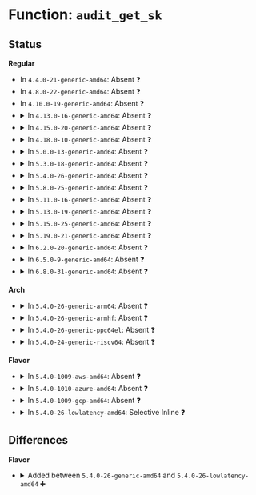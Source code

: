 # Function: <code>audit_get_sk</code>

## Status
<b>Regular</b>
<ul>
<li>
In <code>4.4.0-21-generic-amd64</code>: Absent ❓
</li>
<li>
In <code>4.8.0-22-generic-amd64</code>: Absent ❓
</li>
<li>
In <code>4.10.0-19-generic-amd64</code>: Absent ❓
</li>
<li>
<details>
<summary>In <code>4.13.0-16-generic-amd64</code>: Absent ❓</summary>

```json
{
  "name": "audit_get_sk",
  "collision_type": "Unique Static",
  "inline_type": "Full",
  "funcs": [
    {
      "addr": 18446744071580116910,
      "name": "audit_get_sk",
      "external": false,
      "loc": "kernel/audit.c:259",
      "file": "kernel/audit.c",
      "inline": "not declared, inlined",
      "caller_inline": [
        "kernel/audit.c:audit_receive_msg",
        "kernel/audit.c:audit_send_reply_thread",
        "kernel/audit.c:audit_send_list",
        "kernel/audit.c:kauditd_thread",
        "kernel/audit.c:kauditd_send_multicast_skb"
      ],
      "caller_func": []
    }
  ],
  "symbols": []
}
```
</details>
</li>
<li>
<details>
<summary>In <code>4.15.0-20-generic-amd64</code>: Absent ❓</summary>

```json
{
  "name": "audit_get_sk",
  "collision_type": "Unique Static",
  "inline_type": "Full",
  "funcs": [
    {
      "addr": 18446744071580168510,
      "name": "audit_get_sk",
      "external": false,
      "loc": "kernel/audit.c:259",
      "file": "kernel/audit.c",
      "inline": "not declared, inlined",
      "caller_inline": [
        "kernel/audit.c:audit_receive_msg",
        "kernel/audit.c:audit_send_reply_thread",
        "kernel/audit.c:audit_send_list",
        "kernel/audit.c:kauditd_thread",
        "kernel/audit.c:kauditd_send_multicast_skb"
      ],
      "caller_func": []
    }
  ],
  "symbols": []
}
```
</details>
</li>
<li>
<details>
<summary>In <code>4.18.0-10-generic-amd64</code>: Absent ❓</summary>

```json
{
  "name": "audit_get_sk",
  "collision_type": "Unique Static",
  "inline_type": "Full",
  "funcs": [
    {
      "addr": 18446744071580228266,
      "name": "audit_get_sk",
      "external": false,
      "loc": "kernel/audit.c:302",
      "file": "kernel/audit.c",
      "inline": "not declared, inlined",
      "caller_inline": [
        "kernel/audit.c:audit_receive_msg",
        "kernel/audit.c:audit_send_reply_thread",
        "kernel/audit.c:audit_send_list",
        "kernel/audit.c:kauditd_thread",
        "kernel/audit.c:kauditd_send_multicast_skb"
      ],
      "caller_func": []
    }
  ],
  "symbols": []
}
```
</details>
</li>
<li>
<details>
<summary>In <code>5.0.0-13-generic-amd64</code>: Absent ❓</summary>

```json
{
  "name": "audit_get_sk",
  "collision_type": "Unique Static",
  "inline_type": "Full",
  "funcs": [
    {
      "addr": 18446744071580280672,
      "name": "audit_get_sk",
      "external": false,
      "loc": "kernel/audit.c:298",
      "file": "kernel/audit.c",
      "inline": "not declared, inlined",
      "caller_inline": [
        "kernel/audit.c:audit_receive_msg",
        "kernel/audit.c:audit_send_reply_thread",
        "kernel/audit.c:audit_send_list",
        "kernel/audit.c:kauditd_thread",
        "kernel/audit.c:kauditd_send_multicast_skb"
      ],
      "caller_func": []
    }
  ],
  "symbols": []
}
```
</details>
</li>
<li>
<details>
<summary>In <code>5.3.0-18-generic-amd64</code>: Absent ❓</summary>

```json
{
  "name": "audit_get_sk",
  "collision_type": "Unique Static",
  "inline_type": "Full",
  "funcs": [
    {
      "addr": 18446744071580331389,
      "name": "audit_get_sk",
      "external": false,
      "loc": "kernel/audit.c:285",
      "file": "kernel/audit.c",
      "inline": "not declared, inlined",
      "caller_inline": [
        "kernel/audit.c:audit_receive_msg",
        "kernel/audit.c:audit_send_reply_thread",
        "kernel/audit.c:audit_send_list",
        "kernel/audit.c:kauditd_thread",
        "kernel/audit.c:kauditd_send_multicast_skb"
      ],
      "caller_func": []
    }
  ],
  "symbols": []
}
```
</details>
</li>
<li>
<details>
<summary>In <code>5.4.0-26-generic-amd64</code>: Absent ❓</summary>

```json
{
  "name": "audit_get_sk",
  "collision_type": "Unique Static",
  "inline_type": "Full",
  "funcs": [
    {
      "addr": 18446744071580380200,
      "name": "audit_get_sk",
      "external": false,
      "loc": "kernel/audit.c:285",
      "file": "kernel/audit.c",
      "inline": "not declared, inlined",
      "caller_inline": [
        "kernel/audit.c:audit_receive_msg",
        "kernel/audit.c:audit_send_reply_thread",
        "kernel/audit.c:audit_send_list",
        "kernel/audit.c:kauditd_thread",
        "kernel/audit.c:kauditd_send_multicast_skb"
      ],
      "caller_func": []
    }
  ],
  "symbols": []
}
```
</details>
</li>
<li>
<details>
<summary>In <code>5.8.0-25-generic-amd64</code>: Absent ❓</summary>

```json
{
  "name": "audit_get_sk",
  "collision_type": "Unique Static",
  "inline_type": "Full",
  "funcs": [
    {
      "addr": 18446744071580444326,
      "name": "audit_get_sk",
      "external": false,
      "loc": "kernel/audit.c:286",
      "file": "kernel/audit.c",
      "inline": "not declared, inlined",
      "caller_inline": [
        "kernel/audit.c:audit_send_reply_thread",
        "kernel/audit.c:audit_send_list_thread",
        "kernel/audit.c:kauditd_thread",
        "kernel/audit.c:kauditd_send_multicast_skb"
      ],
      "caller_func": []
    }
  ],
  "symbols": []
}
```
</details>
</li>
<li>
<details>
<summary>In <code>5.11.0-16-generic-amd64</code>: Absent ❓</summary>

```json
{
  "name": "audit_get_sk",
  "collision_type": "Unique Static",
  "inline_type": "Full",
  "funcs": [
    {
      "addr": 18446744071580432459,
      "name": "audit_get_sk",
      "external": false,
      "loc": "kernel/audit.c:291",
      "file": "kernel/audit.c",
      "inline": "not declared, inlined",
      "caller_inline": [
        "kernel/audit.c:audit_send_reply_thread",
        "kernel/audit.c:audit_send_list_thread",
        "kernel/audit.c:kauditd_thread",
        "kernel/audit.c:kauditd_send_multicast_skb"
      ],
      "caller_func": []
    }
  ],
  "symbols": []
}
```
</details>
</li>
<li>
<details>
<summary>In <code>5.13.0-19-generic-amd64</code>: Absent ❓</summary>

```json
{
  "name": "audit_get_sk",
  "collision_type": "Unique Static",
  "inline_type": "Full",
  "funcs": [
    {
      "addr": 18446744071580436667,
      "name": "audit_get_sk",
      "external": false,
      "loc": "kernel/audit.c:291",
      "file": "kernel/audit.c",
      "inline": "not declared, inlined",
      "caller_inline": [
        "kernel/audit.c:audit_send_reply_thread",
        "kernel/audit.c:audit_send_list_thread",
        "kernel/audit.c:kauditd_thread",
        "kernel/audit.c:kauditd_send_multicast_skb"
      ],
      "caller_func": []
    }
  ],
  "symbols": []
}
```
</details>
</li>
<li>
<details>
<summary>In <code>5.15.0-25-generic-amd64</code>: Absent ❓</summary>

```json
{
  "name": "audit_get_sk",
  "collision_type": "Unique Static",
  "inline_type": "Full",
  "funcs": [
    {
      "addr": 18446744071580601643,
      "name": "audit_get_sk",
      "external": false,
      "loc": "kernel/audit.c:291",
      "file": "kernel/audit.c",
      "inline": "not declared, inlined",
      "caller_inline": [
        "kernel/audit.c:audit_send_reply_thread",
        "kernel/audit.c:audit_send_list_thread",
        "kernel/audit.c:kauditd_thread",
        "kernel/audit.c:kauditd_send_multicast_skb"
      ],
      "caller_func": []
    }
  ],
  "symbols": []
}
```
</details>
</li>
<li>
<details>
<summary>In <code>5.19.0-21-generic-amd64</code>: Absent ❓</summary>

```json
{
  "name": "audit_get_sk",
  "collision_type": "Unique Static",
  "inline_type": "Full",
  "funcs": [
    {
      "addr": 18446744071580805436,
      "name": "audit_get_sk",
      "external": false,
      "loc": "kernel/audit.c:293",
      "file": "kernel/audit.c",
      "inline": "not declared, inlined",
      "caller_inline": [
        "kernel/audit.c:audit_send_reply_thread",
        "kernel/audit.c:audit_send_list_thread",
        "kernel/audit.c:kauditd_thread",
        "kernel/audit.c:kauditd_send_multicast_skb"
      ],
      "caller_func": []
    }
  ],
  "symbols": []
}
```
</details>
</li>
<li>
<details>
<summary>In <code>6.2.0-20-generic-amd64</code>: Absent ❓</summary>

```json
{
  "name": "audit_get_sk",
  "collision_type": "Unique Static",
  "inline_type": "Full",
  "funcs": [
    {
      "addr": 18446744071581091068,
      "name": "audit_get_sk",
      "external": false,
      "loc": "kernel/audit.c:293",
      "file": "kernel/audit.c",
      "inline": "not declared, inlined",
      "caller_inline": [
        "kernel/audit.c:audit_send_reply_thread",
        "kernel/audit.c:audit_send_list_thread",
        "kernel/audit.c:kauditd_thread",
        "kernel/audit.c:kauditd_send_multicast_skb"
      ],
      "caller_func": []
    }
  ],
  "symbols": []
}
```
</details>
</li>
<li>
<details>
<summary>In <code>6.5.0-9-generic-amd64</code>: Absent ❓</summary>

```json
{
  "name": "audit_get_sk",
  "collision_type": "Unique Static",
  "inline_type": "Full",
  "funcs": [
    {
      "addr": 18446744071581182668,
      "name": "audit_get_sk",
      "external": false,
      "loc": "kernel/audit.c:293",
      "file": "kernel/audit.c",
      "inline": "not declared, inlined",
      "caller_inline": [
        "kernel/audit.c:audit_send_reply_thread",
        "kernel/audit.c:audit_send_list_thread",
        "kernel/audit.c:kauditd_thread",
        "kernel/audit.c:kauditd_send_multicast_skb"
      ],
      "caller_func": []
    }
  ],
  "symbols": []
}
```
</details>
</li>
<li>
<details>
<summary>In <code>6.8.0-31-generic-amd64</code>: Absent ❓</summary>

```json
{
  "name": "audit_get_sk",
  "collision_type": "Unique Static",
  "inline_type": "Full",
  "funcs": [
    {
      "addr": 18446744071581288380,
      "name": "audit_get_sk",
      "external": false,
      "loc": "kernel/audit.c:292",
      "file": "kernel/audit.c",
      "inline": "not declared, inlined",
      "caller_inline": [
        "kernel/audit.c:audit_send_reply_thread",
        "kernel/audit.c:audit_send_list_thread",
        "kernel/audit.c:kauditd_thread",
        "kernel/audit.c:kauditd_send_multicast_skb"
      ],
      "caller_func": []
    }
  ],
  "symbols": []
}
```
</details>
</li>
</ul>
<b>Arch</b>
<ul>
<li>
<details>
<summary>In <code>5.4.0-26-generic-arm64</code>: Absent ❓</summary>

```json
{
  "name": "audit_get_sk",
  "collision_type": "Unique Static",
  "inline_type": "Full",
  "funcs": [
    {
      "addr": 18446603336491645920,
      "name": "audit_get_sk",
      "external": false,
      "loc": "kernel/audit.c:285",
      "file": "kernel/audit.c",
      "inline": "not declared, inlined",
      "caller_inline": [
        "kernel/audit.c:audit_receive_msg",
        "kernel/audit.c:audit_send_reply_thread",
        "kernel/audit.c:audit_send_list",
        "kernel/audit.c:kauditd_thread",
        "kernel/audit.c:kauditd_send_multicast_skb"
      ],
      "caller_func": []
    }
  ],
  "symbols": []
}
```
</details>
</li>
<li>
<details>
<summary>In <code>5.4.0-26-generic-armhf</code>: Absent ❓</summary>

```json
{
  "name": "audit_get_sk",
  "collision_type": "Unique Static",
  "inline_type": "Full",
  "funcs": [
    {
      "addr": 3225597936,
      "name": "audit_get_sk",
      "external": false,
      "loc": "kernel/audit.c:285",
      "file": "kernel/audit.c",
      "inline": "not declared, inlined",
      "caller_inline": [
        "kernel/audit.c:audit_receive_msg",
        "kernel/audit.c:audit_send_reply_thread",
        "kernel/audit.c:audit_send_list",
        "kernel/audit.c:kauditd_thread",
        "kernel/audit.c:kauditd_send_multicast_skb"
      ],
      "caller_func": []
    }
  ],
  "symbols": []
}
```
</details>
</li>
<li>
<details>
<summary>In <code>5.4.0-26-generic-ppc64el</code>: Absent ❓</summary>

```json
{
  "name": "audit_get_sk",
  "collision_type": "Unique Static",
  "inline_type": "Full",
  "funcs": [
    {
      "addr": 13835058055284642336,
      "name": "audit_get_sk",
      "external": false,
      "loc": "kernel/audit.c:285",
      "file": "kernel/audit.c",
      "inline": "not declared, inlined",
      "caller_inline": [
        "kernel/audit.c:audit_receive_msg",
        "kernel/audit.c:audit_send_reply_thread",
        "kernel/audit.c:audit_send_list",
        "kernel/audit.c:kauditd_thread",
        "kernel/audit.c:kauditd_send_multicast_skb"
      ],
      "caller_func": []
    }
  ],
  "symbols": []
}
```
</details>
</li>
<li>
<details>
<summary>In <code>5.4.0-24-generic-riscv64</code>: Absent ❓</summary>

```json
{
  "name": "audit_get_sk",
  "collision_type": "Unique Static",
  "inline_type": "Full",
  "funcs": [
    {
      "addr": 18446743936272040742,
      "name": "audit_get_sk",
      "external": false,
      "loc": "kernel/audit.c:285",
      "file": "kernel/audit.c",
      "inline": "not declared, inlined",
      "caller_inline": [
        "kernel/audit.c:audit_receive_msg",
        "kernel/audit.c:audit_send_reply_thread",
        "kernel/audit.c:audit_send_list",
        "kernel/audit.c:kauditd_thread",
        "kernel/audit.c:kauditd_send_multicast_skb"
      ],
      "caller_func": []
    }
  ],
  "symbols": []
}
```
</details>
</li>
</ul>
<b>Flavor</b>
<ul>
<li>
<details>
<summary>In <code>5.4.0-1009-aws-amd64</code>: Absent ❓</summary>

```json
{
  "name": "audit_get_sk",
  "collision_type": "Unique Static",
  "inline_type": "Full",
  "funcs": [
    {
      "addr": 18446744071580349000,
      "name": "audit_get_sk",
      "external": false,
      "loc": "kernel/audit.c:285",
      "file": "kernel/audit.c",
      "inline": "not declared, inlined",
      "caller_inline": [
        "kernel/audit.c:audit_receive_msg",
        "kernel/audit.c:audit_send_reply_thread",
        "kernel/audit.c:audit_send_list",
        "kernel/audit.c:kauditd_thread",
        "kernel/audit.c:kauditd_send_multicast_skb"
      ],
      "caller_func": []
    }
  ],
  "symbols": []
}
```
</details>
</li>
<li>
<details>
<summary>In <code>5.4.0-1010-azure-amd64</code>: Absent ❓</summary>

```json
{
  "name": "audit_get_sk",
  "collision_type": "Unique Static",
  "inline_type": "Full",
  "funcs": [
    {
      "addr": 18446744071580296168,
      "name": "audit_get_sk",
      "external": false,
      "loc": "kernel/audit.c:285",
      "file": "kernel/audit.c",
      "inline": "not declared, inlined",
      "caller_inline": [
        "kernel/audit.c:audit_receive_msg",
        "kernel/audit.c:audit_send_reply_thread",
        "kernel/audit.c:audit_send_list",
        "kernel/audit.c:kauditd_thread",
        "kernel/audit.c:kauditd_send_multicast_skb"
      ],
      "caller_func": []
    }
  ],
  "symbols": []
}
```
</details>
</li>
<li>
<details>
<summary>In <code>5.4.0-1009-gcp-amd64</code>: Absent ❓</summary>

```json
{
  "name": "audit_get_sk",
  "collision_type": "Unique Static",
  "inline_type": "Full",
  "funcs": [
    {
      "addr": 18446744071580340248,
      "name": "audit_get_sk",
      "external": false,
      "loc": "kernel/audit.c:285",
      "file": "kernel/audit.c",
      "inline": "not declared, inlined",
      "caller_inline": [
        "kernel/audit.c:audit_receive_msg",
        "kernel/audit.c:audit_send_reply_thread",
        "kernel/audit.c:audit_send_list",
        "kernel/audit.c:kauditd_thread",
        "kernel/audit.c:kauditd_send_multicast_skb"
      ],
      "caller_func": []
    }
  ],
  "symbols": []
}
```
</details>
</li>
<li>
<details>
<summary>In <code>5.4.0-26-lowlatency-amd64</code>: Selective Inline ❓</summary>

```c
struct sock * audit_get_sk(const struct net * net)
```

```json
{
  "name": "audit_get_sk",
  "collision_type": "Unique Static",
  "inline_type": "Selective",
  "funcs": [
    {
      "addr": 18446744071580385397,
      "name": "audit_get_sk",
      "external": false,
      "loc": "kernel/audit.c:285",
      "file": "kernel/audit.c",
      "inline": "not declared, inlined",
      "caller_inline": [
        "kernel/audit.c:kauditd_send_multicast_skb"
      ],
      "caller_func": [
        "kernel/audit.c:audit_receive_msg",
        "kernel/audit.c:audit_send_reply_thread",
        "kernel/audit.c:audit_send_list",
        "kernel/audit.c:kauditd_thread"
      ]
    }
  ],
  "symbols": [
    {
      "addr": 18446744071580385328,
      "name": "audit_get_sk",
      "section": ".text",
      "bind": "STB_LOCAL",
      "size": 59
    }
  ]
}
```
</details>
</li>
</ul>

## Differences
<b>Flavor</b>
<ul>
<li>
<details>
<summary>Added between <code>5.4.0-26-generic-amd64</code> and <code>5.4.0-26-lowlatency-amd64</code> ➕</summary>

```c
struct sock * audit_get_sk(const struct net * net)
```
</details>
</li>
</ul>
